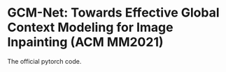 # GCM-Net: Towards Effective Global Context Modeling for Image Inpainting (ACM MM2021)

The official pytorch code.
